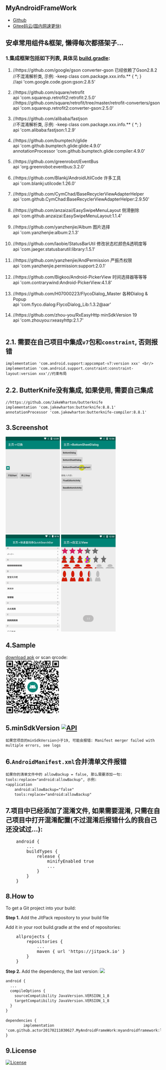 ## MyAndroidFrameWork
<ul>
  <li><a href="https://github.com/actor20170211030627/MyAndroidFrameWork">Github</a></li>
  <li><a href="https://gitee.com/actor20170211030627/MyAndroidFrameWork">Gitee码云(国内网速更快)</a></li>
</ul>

## 安卓常用组件&框架, 懒得每次都搭架子...
### 1.集成框架包括如下列表, 具体见 <a href="https://github.com/actor20170211030627/MyAndroidFrameWork/blob/master/myandroidframework/build.gradle">build.gradle</a>:
<ol>
    <li>
        //https://github.com/google/gson converter-gson 已经依赖了Gson2.8.2 <br/>
        //不混淆解析类, 示例: -keep class com.package.xxx.info.** { *; } <br/>
        //api 'com.google.code.gson:gson:2.8.5' <br/> <br/>
    </li>
    <li>
        //https://github.com/square/retrofit <br/>
        api 'com.squareup.retrofit2:retrofit:2.5.0' <br/>
        //https://github.com/square/retrofit/tree/master/retrofit-converters/gson <br/>
        api 'com.squareup.retrofit2:converter-gson:2.5.0' <br/> <br/>
    </li>
    <li>
        //https://github.com/alibaba/fastjson <br/>
        //不混淆解析类, 示例: -keep class com.package.xxx.info.** { *; } <br/>
        api 'com.alibaba:fastjson:1.2.9' <br/> <br/>
    </li>
    <li>
        //https://github.com/bumptech/glide <br/>
        api 'com.github.bumptech.glide:glide:4.9.0' <br/>
        annotationProcessor 'com.github.bumptech.glide:compiler:4.9.0' <br/> <br/>
    </li>
    <li>
        //https://github.com/greenrobot/EventBus <br/>
        api 'org.greenrobot:eventbus:3.2.0' <br/> <br/>
    </li>
    <li>
        //https://github.com/Blankj/AndroidUtilCode 许多工具 <br/>
        api 'com.blankj:utilcode:1.26.0' <br/> <br/>
    </li>
    <li>
        //https://github.com/CymChad/BaseRecyclerViewAdapterHelper <br/>
        api 'com.github.CymChad:BaseRecyclerViewAdapterHelper:2.9.50' <br/> <br/>
    </li>
    <li>
        //https://github.com/anzaizai/EasySwipeMenuLayout 侧滑删除 <br/>
        api 'com.github.anzaizai:EasySwipeMenuLayout:1.1.4' <br/> <br/>
    </li>
    <li>
        //https://github.com/yanzhenjie/Album 图片选择 <br/>
        api 'com.yanzhenjie:album:2.1.3' <br/> <br/>
    </li>
    <li>
        //https://github.com/laobie/StatusBarUtil 修改状态栏颜色&透明度等 <br/>
        api 'com.jaeger.statusbarutil:library:1.5.1' <br/> <br/>
    </li>
    <li>
        //https://github.com/yanzhenjie/AndPermission 严振杰权限 <br/>
        api 'com.yanzhenjie.permission:support:2.0.1' <br/> <br/>
    </li>
    <li>
        //https://github.com/Bigkoo/Android-PickerView 时间选择器等等等 <br/>
        api 'com.contrarywind:Android-PickerView:4.1.8' <br/> <br/>
    </li>
    <li>
        //https://github.com/H07000223/FlycoDialog_Master 各种Dialog & Popup <br/>
        api 'com.flyco.dialog:FlycoDialog_Lib:1.3.2@aar' <br/> <br/>
    </li>
    <li>
        //https://github.com/zhou-you/RxEasyHttp minSdkVersion 19 <br/>
        api 'com.zhouyou:rxeasyhttp:2.1.7' <br/> <br/>
    </li>
</ol>

## 2.1. 需要在自己项目中集成<code>v7</code>包和<code>constraint</code>, 否则报错
    implementation 'com.android.support:appcompat-v7:version xxx' <br/>
    implementation 'com.android.support.constraint:constraint-layout:version xxx'//约束布局

## 2.2. ButterKnife没有集成, 如果使用, 需要自己集成
    //https://github.com/JakeWharton/butterknife
    implementation 'com.jakewharton:butterknife:8.8.1'
    annotationProcessor 'com.jakewharton:butterknife-compiler:8.8.1'

## 3.Screenshot
<img src="captures/BaseTextSwitcher_And_BaseViewSwitcher.gif" width=35%></img>
<img src="captures/BaseBottomSheetDialogFragment.gif" width=35%></img> <br/>
<img src="captures/QuickSearchBar.gif" width=35%></img>
<img src="captures/BaseRatingBar.gif" width=35%></img>

## 4.Sample
<a href="https://github.com/actor20170211030627/MyAndroidFrameWork/raw/master/app/build/outputs/apk/debug/app-debug.apk">download apk</a> or scan qrcode:  <br/>
<img src="captures/qrcode.png" width=35%></img>

## 5.minSdkVersion [![API](https://img.shields.io/badge/API-19%2B-brightgreen.svg?style=flat)](https://android-arsenal.com/api?level=19)
    如果您项目的minSdkVersion小于19, 可能会报错: Manifest merger failed with multiple errors, see logs

## 6.<code>AndroidManifest.xml</code>合并清单文件报错
    如果你的清单文件中的 allowBackup = false, 那么需要添加一句: tools:replace="android:allowBackup", 示例:
    <application
        android:allowBackup="false"
        tools:replace="android:allowBackup"

## 7.项目中已经添加了混淆文件, 如果需要混淆, 只需在自己项目中打开混淆配置(不过混淆后报错什么的我自己还没试过...):
<pre>
    android {
        ...
        buildTypes {
            release {
                minifyEnabled true
                ...
            }
        }
    }
</pre>

## 8.How to
To get a Git project into your build:

**Step 1.** Add the JitPack repository to your build file

Add it in your root build.gradle at the end of repositories:
<pre>
    allprojects {
        repositories {
            ...
            maven { url 'https://jitpack.io' }
        }
    }
</pre>


**Step 2.** Add the dependency, the last version:
[![](https://jitpack.io/v/actor20170211030627/MyAndroidFrameWork.svg)](https://jitpack.io/#actor20170211030627/MyAndroidFrameWork)

    android {
      ...
      compileOptions {
        sourceCompatibility JavaVersion.VERSION_1_8
        targetCompatibility JavaVersion.VERSION_1_8
      }
    }

    dependencies {
            implementation 'com.github.actor20170211030627.MyAndroidFrameWork:myandroidframework:last_version'
    }

## 9.License
[![License](https://img.shields.io/badge/license-Apache%202-green.svg)](https://www.apache.org/licenses/LICENSE-2.0)
